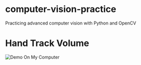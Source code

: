 # computer-vision-practice
Practicing advanced computer vision with Python and OpenCV

# Hand Track Volume
![Demo On My Computer](https://github.com/abhiamishra/computer-vision-practice/blob/main/handtrack/demo.gif)
